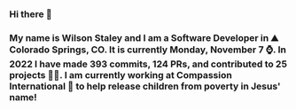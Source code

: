 ### Hi there 👋

### My name is Wilson Staley and I am a Software Developer in ⛰ Colorado Springs, CO.  It is currently Monday, November 7 ⌚. In 2022 I have made 393 commits, 124 PRs, and contributed to 25 projects 👨‍💻. I am currently working at Compassion International 🏢 to help release children from poverty in Jesus' name!